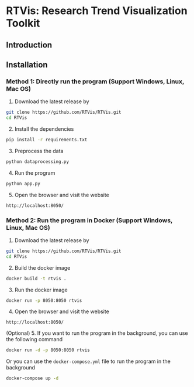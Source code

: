 # RTVis: Research Trend Visualization Toolkit

## Introduction

## Installation

### Method 1: Directly run the program (Support Windows, Linux, Mac OS)

1. Download the latest release by

```bash
git clone https://github.com/RTVis/RTVis.git
cd RTVis
```

2. Install the dependencies

```bash
pip install -r requirements.txt
```

3. Preprocess the data

```bash
python dataprocessing.py
```

4. Run the program

```bash
python app.py
```

5. Open the browser and visit the website

```
http://localhost:8050/
```

### Method 2: Run the program in Docker (Support Windows, Linux, Mac OS)

1. Download the latest release by

```bash
git clone https://github.com/RTVis/RTVis.git
cd RTVis
```

2. Build the docker image

```bash
docker build -t rtvis .
```

3. Run the docker image

```bash
docker run -p 8050:8050 rtvis
```

4. Open the browser and visit the website

```
http://localhost:8050/
```

(Optional) 5. If you want to run the program in the background, you can use the following command

```bash
docker run -d -p 8050:8050 rtvis
```

Or you can use the `docker-compose.yml` file to run the program in the background

```bash
docker-compose up -d
```

